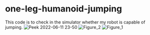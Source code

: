 # one-leg-humanoid-jumping
This code is to check in the simulator whether my robot is capable of jumping.
![Peek 2022-06-11 23-50](https://github.com/jaeh330/quadruped-robot-jumping/assets/89379479/1eed529e-0c62-41f3-bc21-5aa570713ca2)
![Figure_2](https://github.com/jaeh330/quadruped-robot-jumping/assets/89379479/b701a4a9-a181-40f4-9e4e-9157ce6e5628)
![Figure_1](https://github.com/jaeh330/quadruped-robot-jumping/assets/89379479/04e26635-b43f-4258-8001-f7eccc6dfff6)
